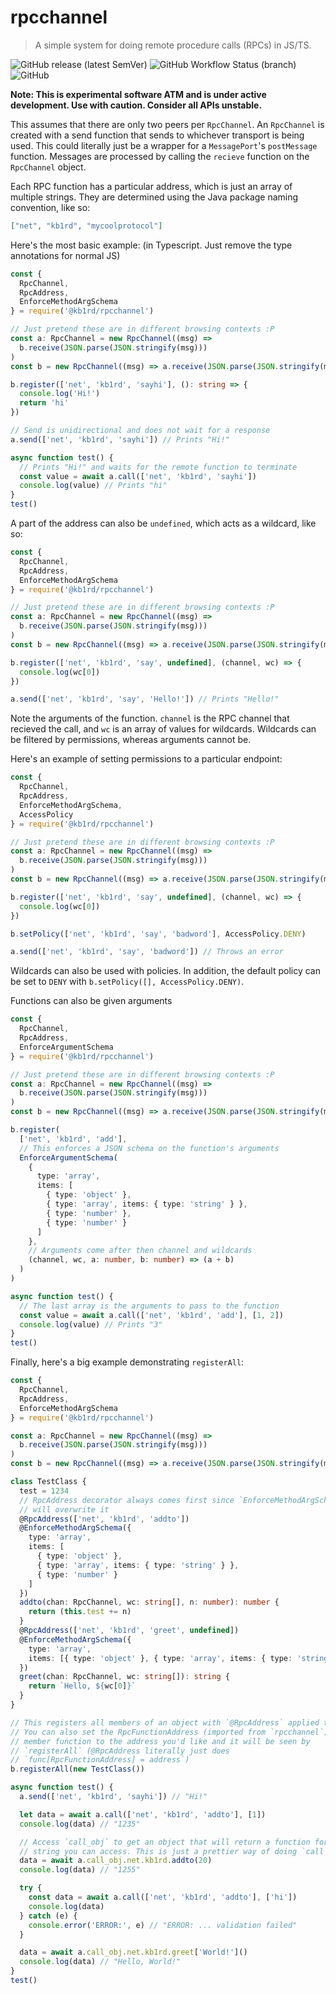 # rpcchannel
> A simple system for doing remote procedure calls (RPCs) in JS/TS.

![GitHub release (latest SemVer)](https://img.shields.io/github/v/release/kb1rd/rpcchannel)
![GitHub Workflow Status (branch)](https://img.shields.io/github/workflow/status/kb1rd/rpcchannel/Yarn%20CI/dev?label=dev%20build%2Ftest)
![GitHub](https://img.shields.io/github/license/kb1rd/rpcchannel)

**Note: This is experimental software ATM and is under active development. Use
with caution. Consider all APIs unstable.**

This assumes that there are only two peers per `RpcChannel`. An `RpcChannel` is
created with a send function that sends to whichever transport is being used.
This could literally just be a wrapper for a `MessagePort`'s `postMessage`
function. Messages are processed by calling the `recieve` function on the
`RpcChannel` object.

Each RPC function has a particular address, which is just an array of multiple
strings. They are determined using the Java package naming convention, like so:
```json
["net", "kb1rd", "mycoolprotocol"]
```

Here's the most basic example: (in Typescript. Just remove the type annotations
for normal JS)
```typescript
const {
  RpcChannel,
  RpcAddress,
  EnforceMethodArgSchema
} = require('@kb1rd/rpcchannel')

// Just pretend these are in different browsing contexts :P
const a: RpcChannel = new RpcChannel((msg) =>
  b.receive(JSON.parse(JSON.stringify(msg)))
)
const b = new RpcChannel((msg) => a.receive(JSON.parse(JSON.stringify(msg))))

b.register(['net', 'kb1rd', 'sayhi'], (): string => {
  console.log('Hi!')
  return 'hi'
})

// Send is unidirectional and does not wait for a response
a.send(['net', 'kb1rd', 'sayhi']) // Prints "Hi!"

async function test() {
  // Prints "Hi!" and waits for the remote function to terminate
  const value = await a.call(['net', 'kb1rd', 'sayhi'])
  console.log(value) // Prints "hi"
}
test()
```

A part of the address can also be `undefined`, which acts as a wildcard, like so:
```typescript
const {
  RpcChannel,
  RpcAddress,
  EnforceMethodArgSchema
} = require('@kb1rd/rpcchannel')

// Just pretend these are in different browsing contexts :P
const a: RpcChannel = new RpcChannel((msg) =>
  b.receive(JSON.parse(JSON.stringify(msg)))
)
const b = new RpcChannel((msg) => a.receive(JSON.parse(JSON.stringify(msg))))

b.register(['net', 'kb1rd', 'say', undefined], (channel, wc) => {
  console.log(wc[0])
})

a.send(['net', 'kb1rd', 'say', 'Hello!']) // Prints "Hello!"
```
Note the arguments of the function. `channel` is the RPC channel that recieved
the call, and `wc` is an array of values for wildcards. Wildcards can be
filtered by permissions, whereas arguments cannot be.

Here's an example of setting permissions to a particular endpoint:
```typescript
const {
  RpcChannel,
  RpcAddress,
  EnforceMethodArgSchema,
  AccessPolicy
} = require('@kb1rd/rpcchannel')

// Just pretend these are in different browsing contexts :P
const a: RpcChannel = new RpcChannel((msg) =>
  b.receive(JSON.parse(JSON.stringify(msg)))
)
const b = new RpcChannel((msg) => a.receive(JSON.parse(JSON.stringify(msg))))

b.register(['net', 'kb1rd', 'say', undefined], (channel, wc) => {
  console.log(wc[0])
})

b.setPolicy(['net', 'kb1rd', 'say', 'badword'], AccessPolicy.DENY)

a.send(['net', 'kb1rd', 'say', 'badword']) // Throws an error
```
Wildcards can also be used with policies. In addition, the default policy can
be set to `DENY` with `b.setPolicy([], AccessPolicy.DENY)`.

Functions can also be given arguments
```typescript
const {
  RpcChannel,
  RpcAddress,
  EnforceArgumentSchema
} = require('@kb1rd/rpcchannel')

// Just pretend these are in different browsing contexts :P
const a: RpcChannel = new RpcChannel((msg) =>
  b.receive(JSON.parse(JSON.stringify(msg)))
)
const b = new RpcChannel((msg) => a.receive(JSON.parse(JSON.stringify(msg))))

b.register(
  ['net', 'kb1rd', 'add'],
  // This enforces a JSON schema on the function's arguments
  EnforceArgumentSchema(
    {
      type: 'array',
      items: [
        { type: 'object' },
        { type: 'array', items: { type: 'string' } },
        { type: 'number' },
        { type: 'number' }
      ]
    },
    // Arguments come after then channel and wildcards
    (channel, wc, a: number, b: number) => (a + b)
  )
)

async function test() {
  // The last array is the arguments to pass to the function
  const value = await a.call(['net', 'kb1rd', 'add'], [1, 2])
  console.log(value) // Prints "3"
}
test()
```

Finally, here's a big example demonstrating `registerAll`:
```typescript
const {
  RpcChannel,
  RpcAddress,
  EnforceMethodArgSchema
} = require('@kb1rd/rpcchannel')

const a: RpcChannel = new RpcChannel((msg) =>
  b.receive(JSON.parse(JSON.stringify(msg)))
)
const b = new RpcChannel((msg) => a.receive(JSON.parse(JSON.stringify(msg))))

class TestClass {
  test = 1234
  // RpcAddress decorator always comes first since `EnforceMethodArgSchema`
  // will overwrite it
  @RpcAddress(['net', 'kb1rd', 'addto'])
  @EnforceMethodArgSchema({
    type: 'array',
    items: [
      { type: 'object' },
      { type: 'array', items: { type: 'string' } },
      { type: 'number' }
    ]
  })
  addto(chan: RpcChannel, wc: string[], n: number): number {
    return (this.test += n)
  }
  @RpcAddress(['net', 'kb1rd', 'greet', undefined])
  @EnforceMethodArgSchema({
    type: 'array',
    items: [{ type: 'object' }, { type: 'array', items: { type: 'string' } }]
  })
  greet(chan: RpcChannel, wc: string[]): string {
    return `Hello, ${wc[0]}`
  }
}

// This registers all members of an object with `@RpcAddress` applied to them
// You can also set the RpcFunctionAddress (imported from `rpcchannel`) on a
// member function to the address you'd like and it will be seen by
// `registerAll` (@RpcAddress literally just does
// `func[RpcFunctionAddress] = address`)
b.registerAll(new TestClass())

async function test() {
  a.send(['net', 'kb1rd', 'sayhi']) // "Hi!"

  let data = await a.call(['net', 'kb1rd', 'addto'], [1])
  console.log(data) // "1235"

  // Access `call_obj` to get an object that will return a function for every
  // string you can access. This is just a prettier way of doing `call`.
  data = await a.call_obj.net.kb1rd.addto(20)
  console.log(data) // "1255"

  try {
    const data = await a.call(['net', 'kb1rd', 'addto'], ['hi'])
    console.log(data)
  } catch (e) {
    console.error('ERROR:', e) // "ERROR: ... validation failed"
  }

  data = await a.call_obj.net.kb1rd.greet['World!']()
  console.log(data) // "Hello, World!"
}
test()
```